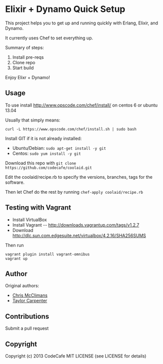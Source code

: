 Elixir + Dynamo Quick Setup
===========================

This project helps you to get up and running quickly with Erlang, Elixir, and Dynamo.

It currently uses Chef to set everything up.

Summary of steps:
 1. Install pre-reqs
 2. Clone repo
 3. Start build

Enjoy Elixr + Dynamo!

Usage
-----

To use install http://www.opscode.com/chef/install/ on centos 6 or ubuntu 13.04 

Usually that simply means:

```curl -L https://www.opscode.com/chef/install.sh | sudo bash```

Install GIT if it is not already installed:
 * Ubuntu/Debian: ```sudo apt-get install -y git```
 * Centos: ```sudo yum install -y git```

Download this repo with ```git clone https://github.com/codecafe/coolaid.git```

Edit the coolaid/recipe.rb to specify the versions, branches, tags for the software.

Then let Chef do the rest by running ```chef-apply coolaid/recipe.rb```


Testing with Vagrant
--------------------

 * Install VirtualBox
 * Install Vagrant -- http://downloads.vagrantup.com/tags/v1.2.7
 * Download http://dlc.sun.com.edgesuite.net/virtualbox/4.2.16/SHA256SUMS

Then run

```
vagrant plugin install vagrant-omnibus
vagrant up
```

Author
------

Original authors:

* [Chris McClimans](https://github.com/hh)
* [Taylor Carpenter](https://github.com/taylor)

Contributions
-------------

Submit a pull request

Copyright
---------

Copyright (c) 2013 CodeCafe MIT LICENSE (see LICENSE for details)
